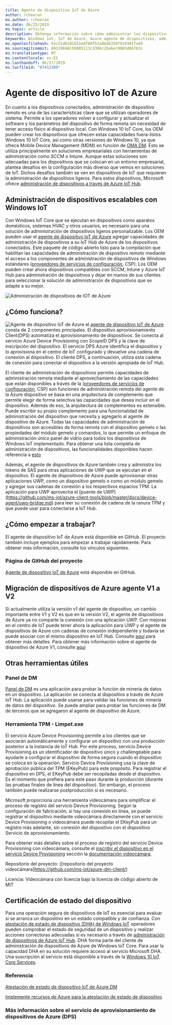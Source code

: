 ```yaml
---
title: Agente de dispositivo IoT de Azure
author: rcheeran
ms.author: rcheeran
ms.date: 06/25/2019
ms.topic: article
description: Obtenga información sobre cómo administrar los dispositivos mediante el agente de dispositivo IoT de Azure en Windows IoT.
keywords: Windows iot, IoT de Azure, Azure agente de dispositivos, administración de dispositivos, administración remota
ms.openlocfilehash: 63c51d6281651e8f80fb3a0bdb350f919301fa69
ms.sourcegitcommit: 8932969dc50805113c330bc2ba6ec9003d067b3c
ms.translationtype: MT
ms.contentlocale: es-ES
ms.lasthandoff: 06/27/2019
ms.locfileid: "67412309"
---
```

# <a name="azure-iot-device-agent"></a>Agente de dispositivo IoT de Azure

En cuanto a los dispositivos conectados, administración de dispositivo remoto es una de las características clave que se utilizan operadores de sistema. Permite a los operadores volver a configurar y actualizar el software y los parámetros del dispositivo de forma remota sin necesidad de tener acceso físico al dispositivo local. Con Windows 10 IoT Core, los OEM pueden crear los dispositivos que ofrecen estas capacidades fuera-listos. Windows 10 IoT Core, así como otras versiones de Windows 10, ya que ofrece Mobile Device Management (MDM) en función de [OMA DM](https://en.wikipedia.org/wiki/OMA_Device_Management). Esto se utiliza principalmente en soluciones empresariales con herramientas de administración como SCCM o Intune. Aunque estas soluciones son adecuadas para los dispositivos que se colocan en un entorno empresarial, plantea desafíos en la configuración más diverso que vemos en soluciones de IoT. Dichos desafíos también se ven en dispositivos de IoT que requieren la administración de dispositivos ligeros. Para estos dispositivos, Microsoft ofrece [administración de dispositivos a través de Azure IoT Hub](https://docs.microsoft.com/azure/iot-hub/iot-hub-device-management-overview).

## <a name="scalable-device-management-with-windows-iot"></a>Administración de dispositivos escalables con Windows IoT

Con Windows IoT Core que se ejecutan en dispositivos como aparatos domésticos, sistemas HVAC y otros usuarios, es necesario para una solución de administración de dispositivos ligeros personalizable. Los OEM pueden usar el [agente de dispositivo IoT de Azure](https://github.com/ms-iot/azure-client-tools/blob/master/docs/device-agent/device-agent.md) agregar capacidades de administración de dispositivos a su IoT Hub de Azure de los dispositivos conectados. Este paquete de código abierto listo para la compilación que habilitan las capacidades de administración de dispositivo remoto mediante el acceso a los componentes de administración de dispositivos de Windows estándares ([proveedores de servicios de configuración](https://msdn.microsoft.com/windows/hardware/commercialize/customize/mdm/configuration-service-provider-reference), CSP).  Los OEM pueden crear ahora dispositivos compatibles con SCCM, Intune y Azure IoT Hub para administración de dispositivos y dejar en manos de sus clientes para seleccionar la solución de administración de dispositivos que se adapte a su mejor. 

![Administración de dispositivos de IOT de Azure](../media/AzureIoTDM/azureDM.png)


## <a name="how-does-it-work"></a>¿Cómo funciona?

![Agente de dispositivo IoT de Azure](https://github.com/ms-iot/azure-client-tools/blob/master/docs/device-agent/high-level-e2e.png) el [agente de dispositivo IoT de Azure](https://aka.ms/iot-core-azure-dm-client) consta de 2 componentes principales. El dispositivo aprovisionamiento Client(DPS) automatiza el aprovisionamiento de dispositivos. Se conecta al servicio Azure Device Provisioning con ScopeID DPS y la clave de inscripción del dispositivo. El servicio DPS Azure identifica el dispositivo y lo aprovisiona en el centro de IoT configurado y devuelve una cadena de conexión al dispositivo. El cliente DPS, a continuación, utiliza esta cadena de conexión para conectar el dispositivo a la versión apropiada de IoT Hub.  

El cliente de administración de dispositivos permite capacidades de administración remota mediante el aprovechamiento de las capacidades que están disponibles a través de la ([proveedores de servicios de configuración](https://msdn.microsoft.com/windows/hardware/commercialize/customize/mdm/configuration-service-provider-reference), CSP) son funciones de administración remota del agente de la Azure dispositivo se basa en una arquitectura de complemento que permite elegir de forma selectiva las capacidades que desea incluir en el dispositivo. Además de eso, la arquitectura de complementos es extensible. Puede escribir su propio complemento para una funcionalidad de administración del dispositivo que necesita y agregarlo al agente de dispositivo de Azure. Todas las capacidades de administración de dispositivos son accesibles de forma remota con el dispositivo gemelo o las propiedades del módulo gemelo y comandos, lo que permite un enfoque de administración único panel de vidrio para todos los dispositivos de Windows IoT implementado. Para obtener una lista completa de administración de dispositivos, las funcionalidades disponibles hacen referencia a [esto](https://github.com/ms-iot/azure-client-tools/blob/master/docs/device-agent/reference.md)

Además, el agente de dispositivos de Azure también crea y administra los tokens de SAS para otras aplicaciones de UWP que se ejecutan en el dispositivo. El agente de dispositivos de Azure puede aprovisionar otras aplicaciones UWP, como un dispositivo gemelo o como un módulo gemelo y agregar sus cadenas de conexión a los respectivos espacios TPM. La aplicación para UWP aprovecha el [puente de UWP] (https://github.com/ms-iot/azure-client-tools/blob/master/docs/device-agent/uwp-bridge.md) para leer su conexión de cadena de la ranura TPM y que puede usar para conectarse a IoT Hub. 

## <a name="how-to-get-started"></a>¿Cómo empezar a trabajar?

El agente de dispositivo IoT de Azure está disponible en GitHub. El proyecto también incluye ejemplos para empezar a trabajar rápidamente. Para obtener más información, consulte los vínculos siguientes.

### <a name="project-github-page"></a>Página de GitHub del proyecto

[Agente de dispositivo IoT de Azure](https://github.com/ms-iot/azure-client-tools/blob/master/docs/device-agent/device-agent.md) está disponible en GitHub.

## <a name="migrating-from-azure-device-agent-v1-to-v2"></a>Migración de dispositivos de Azure agente V1 a V2
Si actualmente utiliza la versión v1 del agente de dispositivo, un cambio importante entre V1 y V2 es que en la versión V2, el agente de dispositivos de Azure ya no comparte la conexión con una aplicación UWP. Con mejoras en el centro de IoT puede tener ahora la aplicación para UWP y el agente de dispositivos de Azure con cadenas de conexión independiente y todavía se puede asociar con el mismo dispositivo en IoT Hub. Consulte [aquí](https://github.com/ms-iot/azure-client-tools/blob/master/docs/device-agent/migration-from-old-client.md) para obtener más detalles.
Para obtener más información sobre el agente de dispositivo de Azure V1, consulte [aquí](https://docs.microsoft.com/en-us/windows/iot-core/manage-your-device/azureiotdm)

## <a name="other-useful-tools"></a>Otras herramientas útiles 
### <a name="dm-dashboard"></a>Panel de DM
[Panel de DM](https://aka.ms/iot-core-azure-dm-client-dashboard) es una aplicación para probar la función de minería de datos en un dispositivo. La aplicación se conecta al dispositivo a través de Azure IoT Hub. La aplicación puede usarse para validar las funciones de minería de datos del dispositivo. Se puede ampliar para probar las funciones de DM de terceros que se agregaron al agente de dispositivo de Azure.

### <a name="tpm-tool---limpetexe"></a>Herramienta TPM - Limpet.exe
El servicio Azure Device Provisioning permite a los clientes que se asociarán automáticamente y configurar un dispositivo con una producción posterior a la instancia de IoT Hub. Por este proceso, servicio Device Provisioning es un identificador de dispositivo único y challengeable para ayudarle a configurar el dispositivo de forma segura cuando el dispositivo se coloca en la operación. Servicio Device Provisioning usa la clave de aprobación pública del TPM (EKeyPub) para este propósito. Para registrar el dispositivo en DPS, el EKeyPub debe ser recopiladas desde el dispositivo. Es el momento que prefiera para este paso durante la producción (durante las pruebas finales de línea del dispositivo). Sin embargo, el proceso también puede realizarse postproducción si es necesario.  

Microsoft proporciona una herramienta videocámara para simplificar el proceso de registro del servicio Device Provisioning. Según la configuración de fabricación, si hay una conexión en línea, se puede registrar el dispositivo mediante videocámara directamente con el servicio Device Provisioning o videocámara puede recopilar el EKeyPub para un registro más adelante, sin conexión del dispositivo con el dispositivo Servicio de aprovisionamiento.

Para obtener más detalles sobre el proceso de registro del servicio Device Provisioning con videocámara, consulte el [inscribir el dispositivo en el servicio Device Provisioning](https://github.com/ms-iot/azure-dm-client/blob/master/docs/limpet.md#setup-azure-cloud-resources) sección la [documentación videocámara](https://github.com/ms-iot/azure-dm-client/blob/master/docs/limpet.md). 

Repositorio del proyecto: ([repositorio del proyecto videocámara]https://github.com/ms-iot/azure-dm-client/) 

Licencia: Videocámara con licencia bajo la licencia de código abierto de MIT 

## <a name="device-health-attestation"></a>Certificación de estado del dispositivo
Para una operación segura de dispositivos de IoT es esencial para evaluar si se arranca un dispositivo en un estado compatible y de confianza. Con [atestación de estado de dispositivo (DHA) de Windows IoT](https://github.com/ms-iot/iot-core-azure-dm-client/blob/master/docs/device-health-attestation.md) operadores pueden comprobar el estado de seguridad de un dispositivo y realizar acciones correctoras adecuadas si es necesario a través de [administración de dispositivos de Azure IoT Hub](https://github.com/ms-iot/iot-core-azure-dm-client/blob/master/README.md). DHA forma parte del cliente de administración de dispositivos de Azure de Windows IoT Core. Para usar la capacidad DHA en su solución requiere acceso al servicio Microsoft DHA. Una suscripción al servicio está disponible a través de la [Windows 10 IoT Core Services](https://docs.microsoft.com/windows-hardware/manufacture/iot/iotcoreservicesoverview).

### <a name="reference"></a>Referencia
[Atestación de estado de dispositivo IoT de Azure DM](https://github.com/ms-iot/iot-core-azure-dm-client/blob/master/docs/device-health-attestation.md)

[Implemente recursos de Azure para la atestación de estado de dispositivo](https://github.com/ms-iot/iot-core-azure-dm-client/blob/master/docs/dha-deploy.md#deploy-azure-resources-for-device-health-attestation)








### <a name="more-about-the-azure-device-provision-service-dps"></a>Más información sobre el servicio de aprovisionamiento de dispositivos de Azure (DPS) 


  
  

